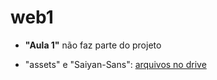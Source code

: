 # web1

- <b>"Aula 1"</b> não faz parte do projeto

- "assets" e "Saiyan-Sans": <a href="https://drive.google.com/drive/folders/107FfimG3iOhT-QzT1Y6ZcbMmSWscGw7C?usp=sharing" target="_blank">
arquivos no drive </a>
